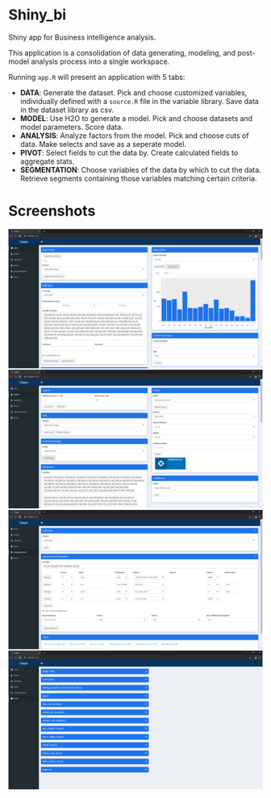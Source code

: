 # Shiny_bi
Shiny app for Business intelligence analysis.

This application is a consolidation of data generating, modeling, and post-model analysis process into a single workspace.

Running `app.R` will present an application with 5 tabs:
* **DATA**: Generate the dataset.  Pick and choose customized variables, individually defined with a `source.R` file in the variable library.  Save data in the dataset library as csv.
* **MODEL**: Use H2O to generate a model.  Pick and choose datasets and model parameters.  Score data.
* **ANALYSIS**: Analyze factors from the model.  Pick and choose cuts of data.  Make selects and save as a seperate model.
* **PIVOT**: Select fields to cut the data by.  Create calculated fields to aggregate stats.
* **SEGMENTATION**: Choose variables of the data by which to cut the data.  Retrieve segments containing those variables matching certain criteria.

# Screenshots
![Data tab](screenshots/data_tab_1.png)
![Model tab](screenshots/model_tab_1.png)
![Segmentation tab](screenshots/segmentation_tab_1.png)
![Docs tab](screenshots/docs_tab_1.png)
